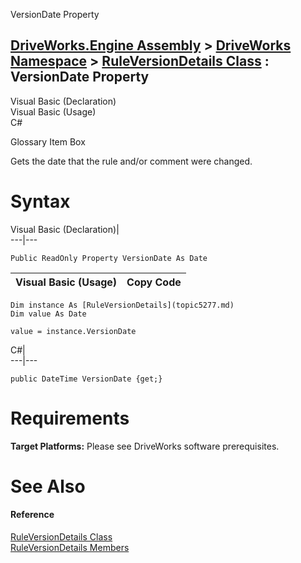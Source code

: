 VersionDate Property   
  
[DriveWorks.Engine Assembly](topic2156.md) > [DriveWorks Namespace](topic2159.md) > [RuleVersionDetails Class](topic5277.md) : VersionDate Property  
---  
  
Visual Basic (Declaration)    
Visual Basic (Usage)    
C# 

Glossary Item Box

Gets the date that the rule and/or comment were changed. 

# Syntax

Visual Basic (Declaration)|   
---|---  
      
    
    Public ReadOnly Property VersionDate As Date  
  
Visual Basic (Usage)| Copy Code  
---|---  
      
    
    Dim instance As [RuleVersionDetails](topic5277.md)
    Dim value As Date
     
    value = instance.VersionDate  
  
C#|   
---|---  
      
    
    public DateTime VersionDate {get;}  
  
# Requirements

**Target Platforms:** Please see DriveWorks software prerequisites.

# See Also

#### Reference

[RuleVersionDetails Class](topic5277.md)   
[RuleVersionDetails Members](topic5278.md)


